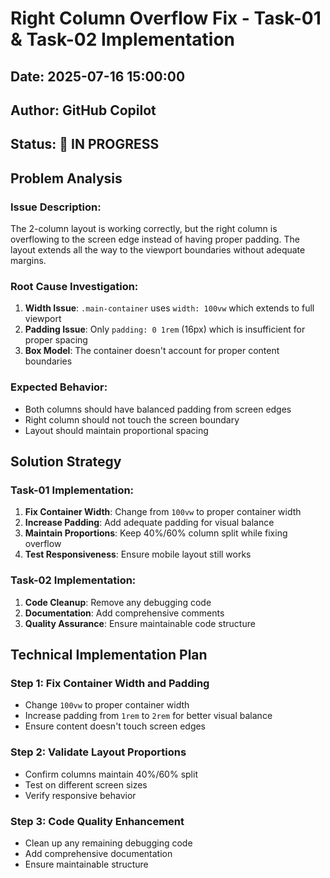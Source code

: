 # Right Column Overflow Fix - Task-01 & Task-02 Implementation

## Date: 2025-07-16 15:00:00
## Author: GitHub Copilot
## Status: 🔄 IN PROGRESS

## Problem Analysis

### Issue Description:
The 2-column layout is working correctly, but the right column is overflowing to the screen edge instead of having proper padding. The layout extends all the way to the viewport boundaries without adequate margins.

### Root Cause Investigation:
1. **Width Issue**: `.main-container` uses `width: 100vw` which extends to full viewport
2. **Padding Issue**: Only `padding: 0 1rem` (16px) which is insufficient for proper spacing
3. **Box Model**: The container doesn't account for proper content boundaries

### Expected Behavior:
- Both columns should have balanced padding from screen edges
- Right column should not touch the screen boundary
- Layout should maintain proportional spacing

## Solution Strategy

### Task-01 Implementation:
1. **Fix Container Width**: Change from `100vw` to proper container width
2. **Increase Padding**: Add adequate padding for visual balance
3. **Maintain Proportions**: Keep 40%/60% column split while fixing overflow
4. **Test Responsiveness**: Ensure mobile layout still works

### Task-02 Implementation:
1. **Code Cleanup**: Remove any debugging code
2. **Documentation**: Add comprehensive comments
3. **Quality Assurance**: Ensure maintainable code structure

## Technical Implementation Plan

### Step 1: Fix Container Width and Padding
- Change `100vw` to proper container width
- Increase padding from `1rem` to `2rem` for better visual balance
- Ensure content doesn't touch screen edges

### Step 2: Validate Layout Proportions
- Confirm columns maintain 40%/60% split
- Test on different screen sizes
- Verify responsive behavior

### Step 3: Code Quality Enhancement
- Clean up any remaining debugging code
- Add comprehensive documentation
- Ensure maintainable structure

